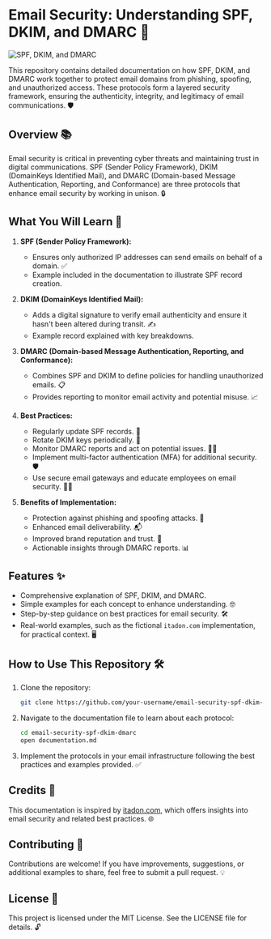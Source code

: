 # Email Security: Understanding SPF, DKIM, and DMARC 🚀

![SPF, DKIM, and DMARC](https://github.com/user-attachments/assets/9cf0e115-45c2-48dc-8382-4f7a8f330b41)

This repository contains detailed documentation on how SPF, DKIM, and DMARC work together to protect email domains from phishing, spoofing, and unauthorized access. These protocols form a layered security framework, ensuring the authenticity, integrity, and legitimacy of email communications. 🛡️

## Overview 📚

Email security is critical in preventing cyber threats and maintaining trust in digital communications. SPF (Sender Policy Framework), DKIM (DomainKeys Identified Mail), and DMARC (Domain-based Message Authentication, Reporting, and Conformance) are three protocols that enhance email security by working in unison. 🔒

## What You Will Learn 🧠

1. **SPF (Sender Policy Framework):**
   - Ensures only authorized IP addresses can send emails on behalf of a domain. ✅
   - Example included in the documentation to illustrate SPF record creation.

2. **DKIM (DomainKeys Identified Mail):**
   - Adds a digital signature to verify email authenticity and ensure it hasn't been altered during transit. ✍️
   - Example record explained with key breakdowns.

3. **DMARC (Domain-based Message Authentication, Reporting, and Conformance):**
   - Combines SPF and DKIM to define policies for handling unauthorized emails. 📋
   - Provides reporting to monitor email activity and potential misuse. 📈

4. **Best Practices:**
   - Regularly update SPF records. 🔄
   - Rotate DKIM keys periodically. 🔑
   - Monitor DMARC reports and act on potential issues. 🕵️‍♂️
   - Implement multi-factor authentication (MFA) for additional security. 🛡️
   - Use secure email gateways and educate employees on email security. 🧑‍💻

5. **Benefits of Implementation:**
   - Protection against phishing and spoofing attacks. 🛑
   - Enhanced email deliverability. 📬
   - Improved brand reputation and trust. 🌟
   - Actionable insights through DMARC reports. 📊

## Features ✨

- Comprehensive explanation of SPF, DKIM, and DMARC.
- Simple examples for each concept to enhance understanding. 🤓
- Step-by-step guidance on best practices for email security. 🛠️
- Real-world examples, such as the fictional `itadon.com` implementation, for practical context. 🖥️

## How to Use This Repository 🛠️

1. Clone the repository:
   ```bash
   git clone https://github.com/your-username/email-security-spf-dkim-dmarc.git
   ```

2. Navigate to the documentation file to learn about each protocol:
   ```bash
   cd email-security-spf-dkim-dmarc
   open documentation.md
   ```

3. Implement the protocols in your email infrastructure following the best practices and examples provided. ✅

## Credits 🙌

This documentation is inspired by [itadon.com](https://itadon.com/), which offers insights into email security and related best practices. 🌐

## Contributing 🤝

Contributions are welcome! If you have improvements, suggestions, or additional examples to share, feel free to submit a pull request. 💡

## License 📜

This project is licensed under the MIT License. See the LICENSE file for details. 🔓
